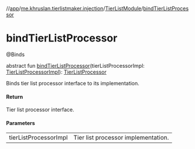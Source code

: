 //[app](../../../index.md)/[me.khruslan.tierlistmaker.injection](../index.md)/[TierListModule](index.md)/[bindTierListProcessor](bind-tier-list-processor.md)

# bindTierListProcessor

@Binds

abstract fun [bindTierListProcessor](bind-tier-list-processor.md)(tierListProcessorImpl: [TierListProcessorImpl](../../me.khruslan.tierlistmaker.data.providers.tierlist/-tier-list-processor-impl/index.md)): [TierListProcessor](../../me.khruslan.tierlistmaker.data.providers.tierlist/-tier-list-processor/index.md)

Binds tier list processor interface to its implementation.

#### Return

Tier list processor interface.

#### Parameters

| | |
|---|---|
| tierListProcessorImpl | Tier list processor implementation. |
